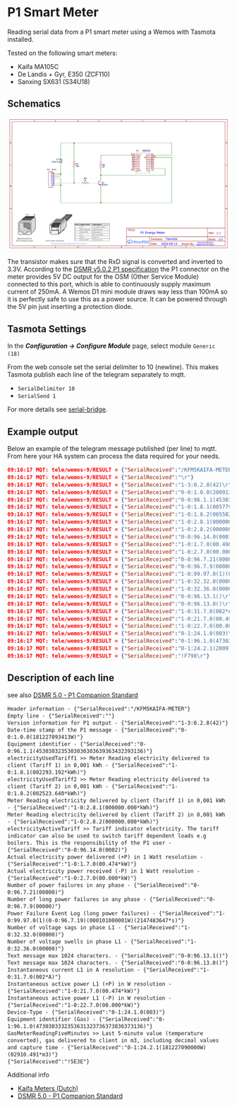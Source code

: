 # P1 Smart Meter
 Reading serial data from a P1 smart meter using a Wemos with Tasmota installed.

 Tested on the following smart meters:
  - Kaifa MA105C
  - De Landis + Gyr, E350 (ZCF110)
  - Sanxing SX631 (S34U18)

## Schematics
![](_media/p1-smartmeter/p1-smartmeter_v2.png) 

The transistor makes sure that the RxD signal is converted and inverted to 3.3V.
According to the [DSMR v5.0.2 P1 specification](https://www.netbeheernederland.nl/_upload/Files/Slimme_meter_15_a727fce1f1.pdf) the P1 connector on the meter provides 5V DC output for the OSM (Other Service Module) connected to this port, which is able to continuously supply maximum current of 250mA. A Wemos D1 mini module draws way less than 100mA so it is perfectly safe to use this as a power source. It can be powered through the 5V pin just inserting a protection diode.

## Tasmota Settings
In the **_Configuration -> Configure Module_** page, select module `Generic (18)`

From the web console set the serial delimiter to 10 (newline). This makes Tasmota publish each line of the telegram separately to mqtt. 

- `SerialDelimiter 10`
- `SerialSend 1`

For more details see [serial-bridge](Commands.md#serial-bridge).

## Example output
Below an example of the telegram message published (per line) to mqtt. From here your HA system can process the data required for your needs.

```json
09:16:17 MQT: tele/wemos-9/RESULT = {"SerialReceived":"/KFM5KAIFA-METER\r"}
09:16:17 MQT: tele/wemos-9/RESULT = {"SerialReceived":"\r"}
09:16:17 MQT: tele/wemos-9/RESULT = {"SerialReceived":"1-3:0.2.8(42)\r"}
09:16:17 MQT: tele/wemos-9/RESULT = {"SerialReceived":"0-0:1.0.0(200913101618S)\r"}
09:16:17 MQT: tele/wemos-9/RESULT = {"SerialReceived":"0-0:96.1.1(4530303235303030303639363432393136)\r"}
09:16:17 MQT: tele/wemos-9/RESULT = {"SerialReceived":"1-0:1.8.1(005779.835*kWh)\r"}
09:16:17 MQT: tele/wemos-9/RESULT = {"SerialReceived":"1-0:1.8.2(005583.617*kWh)\r"}
09:16:17 MQT: tele/wemos-9/RESULT = {"SerialReceived":"1-0:2.8.1(000000.000*kWh)\r"}
09:16:17 MQT: tele/wemos-9/RESULT = {"SerialReceived":"1-0:2.8.2(000000.000*kWh)\r"}
09:16:17 MQT: tele/wemos-9/RESULT = {"SerialReceived":"0-0:96.14.0(0001)\r"}
09:16:17 MQT: tele/wemos-9/RESULT = {"SerialReceived":"1-0:1.7.0(00.498*kW)\r"}
09:16:17 MQT: tele/wemos-9/RESULT = {"SerialReceived":"1-0:2.7.0(00.000*kW)\r"}
09:16:17 MQT: tele/wemos-9/RESULT = {"SerialReceived":"0-0:96.7.21(00000)\r"}
09:16:17 MQT: tele/wemos-9/RESULT = {"SerialReceived":"0-0:96.7.9(00000)\r"}
09:16:17 MQT: tele/wemos-9/RESULT = {"SerialReceived":"1-0:99.97.0(1)(0-0:96.7.19)(000101000001W)(2147483647*s)\r"}
09:16:17 MQT: tele/wemos-9/RESULT = {"SerialReceived":"1-0:32.32.0(00000)\r"}
09:16:17 MQT: tele/wemos-9/RESULT = {"SerialReceived":"1-0:32.36.0(00000)\r"}
09:16:17 MQT: tele/wemos-9/RESULT = {"SerialReceived":"0-0:96.13.1()\r"}
09:16:17 MQT: tele/wemos-9/RESULT = {"SerialReceived":"0-0:96.13.0()\r"}
09:16:17 MQT: tele/wemos-9/RESULT = {"SerialReceived":"1-0:31.7.0(002*A)\r"}
09:16:17 MQT: tele/wemos-9/RESULT = {"SerialReceived":"1-0:21.7.0(00.496*kW)\r"}
09:16:17 MQT: tele/wemos-9/RESULT = {"SerialReceived":"1-0:22.7.0(00.000*kW)\r"}
09:16:17 MQT: tele/wemos-9/RESULT = {"SerialReceived":"0-1:24.1.0(003)\r"}
09:16:17 MQT: tele/wemos-9/RESULT = {"SerialReceived":"0-1:96.1.0(4730303332353631323736373836373136)\r"}
09:16:17 MQT: tele/wemos-9/RESULT = {"SerialReceived":"0-1:24.2.1(200913100000S)(04139.079*m3)\r"}
09:16:17 MQT: tele/wemos-9/RESULT = {"SerialReceived":"!F798\r"}
```

## Description of each line 
see also [DSMR 5.0 - P1 Companion Standard](https://www.netbeheernederland.nl/_upload/Files/Slimme_meter_15_a727fce1f1.pdf)

``` 
Header information - {"SerialReceived":"/KFM5KAIFA-METER"}
Empty line - {"SerialReceived":""}
Version information for P1 output - {"SerialReceived":"1-3:0.2.8(42)"}
Date-time stamp of the P1 message - {"SerialReceived":"0-0:1.0.0(181227093413W)"}
Equipment identifier - {"SerialReceived":"0-0:96.1.1(4530303235303030303639363432393136)"}
electricityUsedTariff1 >> Meter Reading electricity delivered to client (Tariff 1) in 0,001 kWh - {"SerialReceived":"1-0:1.8.1(002293.192*kWh)"}
electricityUsedTariff2 >> Meter Reading electricity delivered to client (Tariff 2) in 0,001 kWh - {"SerialReceived":"1-0:1.8.2(002523.640*kWh)"}
Meter Reading electricity delivered by client (Tariff 1) in 0,001 kWh - {"SerialReceived":"1-0:2.8.1(000000.000*kWh)"}
Meter Reading electricity delivered by client (Tariff 2) in 0,001 kWh - {"SerialReceived":"1-0:2.8.2(000000.000*kWh)"}
electricityActiveTariff >> Tariff indicator electricity. The tariff indicator can also be used to switch tariff dependent loads e.g boilers. This is the responsibility of the P1 user - {"SerialReceived":"0-0:96.14.0(0002)"}
Actual electricity power delivered (+P) in 1 Watt resolution - {"SerialReceived":"1-0:1.7.0(00.474*kW)"}
Actual electricity power received (-P) in 1 Watt resolution - {"SerialReceived":"1-0:2.7.0(00.000*kW)"}
Number of power failures in any phase - {"SerialReceived":"0-0:96.7.21(00000)"}
Number of long power failures in any phase - {"SerialReceived":"0-0:96.7.9(00000)"}
Power Failure Event Log (long power failures) - {"SerialReceived":"1-0:99.97.0(1)(0-0:96.7.19)(000101000001W)(2147483647*s)"}
Number of voltage sags in phase L1 - {"SerialReceived":"1-0:32.32.0(00000)"}
Number of voltage swells in phase L1 - {"SerialReceived":"1-0:32.36.0(00000)"}
Text message max 1024 characters. - {"SerialReceived":"0-0:96.13.1()"}
Text message max 1024 characters. - {"SerialReceived":"0-0:96.13.0()"}
Instantaneous current L1 in A resolution - {"SerialReceived":"1-0:31.7.0(002*A)"}
Instantaneous active power L1 (+P) in W resolution - {"SerialReceived":"1-0:21.7.0(00.474*kW)"}
Instantaneous active power L1 (-P) in W resolution - {"SerialReceived":"1-0:22.7.0(00.000*kW)"}
Device-Type - {"SerialReceived":"0-1:24.1.0(003)"}
Equipment identifier (Gas) - {"SerialReceived":"0-1:96.1.0(4730303332353631323736373836373136)"}
GasMeterReadingFiveMinutes >> Last 5-minute value (temperature converted), gas delivered to client in m3, including decimal values and capture time - {"SerialReceived":"0-1:24.2.1(181227090000W)(02910.491*m3)"}
{"SerialReceived":"!5E3E"}
```

Additional info
* [Kaifa Meters (Dutch)](https://www.liander.nl/sites/default/files/Meters-Handleidingen-elektriciteit-Kaifa-uitgebreid.pdf)
* [DSMR 5.0 - P1 Companion Standard](https://www.netbeheernederland.nl/_upload/Files/Slimme_meter_15_a727fce1f1.pdf)
